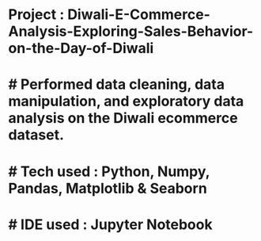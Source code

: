 # Project : Diwali-E-Commerce-Analysis-Exploring-Sales-Behavior-on-the-Day-of-Diwali
# # Performed data cleaning, data manipulation, and exploratory data analysis on the Diwali ecommerce dataset.
# # Tech used : Python, Numpy, Pandas, Matplotlib & Seaborn
# # IDE used : Jupyter Notebook
